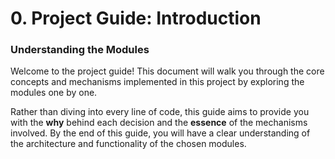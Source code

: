 # 0. Project Guide: Introduction

### Understanding the Modules

Welcome to the project guide! This document will walk you through the core concepts and mechanisms implemented in this project by exploring the modules one by one.

Rather than diving into every line of code, this guide aims to provide you with the **why** behind each decision and the **essence** of the mechanisms involved. By the end of this guide, you will have a clear understanding of the architecture and functionality of the chosen modules.
